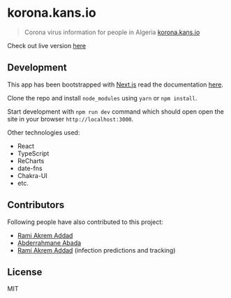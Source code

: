 # korona.kans.io

> Corona virus information for people in Algeria [korona.kans.io](https://korona.kans.io/)

Check out live version [here](https://korona.kans.io/)

## Development

This app has been bootstrapped with [Next.js](https://nextjs.org/) read the documentation [here](https://nextjs.org/docs/getting-started).

Clone the repo and install `node_modules` using `yarn` or `npm install`.

Start development with `npm run dev` command which should open open the site in your browser `http://localhost:3000`.

Other technologies used:

- React
- TypeScript
- ReCharts
- date-fns
- Chakra-UI 
- etc.

## Contributors


Following people have also contributed to this project: 
  - [Rami Akrem Addad](https://github.com/ramy150)
  - [Abderrahmane Abada](https://github.com/stodi1)
  - [Rami Akrem Addad](https://github.com/ramy150/corona_virus_open_data) (infection predictions and tracking)


## License

MIT
